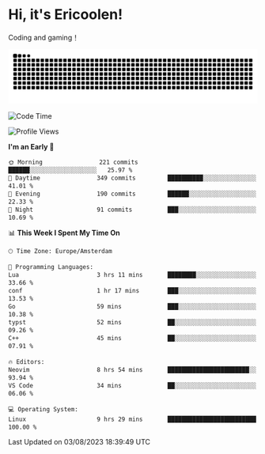 # Hi, it's Ericoolen!
Coding and gaming！

<picture>
  <source media="(prefers-color-scheme: dark)" srcset="https://raw.githubusercontent.com/Eric-Song-Nop/Eric-Song-Nop/output/github-contribution-grid-snake-dark.svg">
  <source media="(prefers-color-scheme: light)" srcset="https://raw.githubusercontent.com/Eric-Song-Nop/Eric-Song-Nop/output/github-contribution-grid-snake.svg">
  <img alt="github contribution grid snake animation" src="https://raw.githubusercontent.com/Eric-Song-Nop/Eric-Song-Nop/output/github-contribution-grid-snake.svg">
</picture>

<!--START_SECTION:waka-->
![Code Time](http://img.shields.io/badge/Code%20Time-925%20hrs%2033%20mins-blue)

![Profile Views](http://img.shields.io/badge/Profile%20Views-73-blue)

**I'm an Early 🐤** 

```text
🌞 Morning                221 commits         ██████░░░░░░░░░░░░░░░░░░░   25.97 % 
🌆 Daytime                349 commits         ██████████░░░░░░░░░░░░░░░   41.01 % 
🌃 Evening                190 commits         ██████░░░░░░░░░░░░░░░░░░░   22.33 % 
🌙 Night                  91 commits          ███░░░░░░░░░░░░░░░░░░░░░░   10.69 % 
```


📊 **This Week I Spent My Time On** 

```text
🕑︎ Time Zone: Europe/Amsterdam

💬 Programming Languages: 
Lua                      3 hrs 11 mins       ████████░░░░░░░░░░░░░░░░░   33.66 % 
conf                     1 hr 17 mins        ███░░░░░░░░░░░░░░░░░░░░░░   13.53 % 
Go                       59 mins             ███░░░░░░░░░░░░░░░░░░░░░░   10.38 % 
typst                    52 mins             ██░░░░░░░░░░░░░░░░░░░░░░░   09.26 % 
C++                      45 mins             ██░░░░░░░░░░░░░░░░░░░░░░░   07.91 % 

🔥 Editors: 
Neovim                   8 hrs 54 mins       ███████████████████████░░   93.94 % 
VS Code                  34 mins             ██░░░░░░░░░░░░░░░░░░░░░░░   06.06 % 

💻 Operating System: 
Linux                    9 hrs 29 mins       █████████████████████████   100.00 % 
```


 Last Updated on 03/08/2023 18:39:49 UTC
<!--END_SECTION:waka-->
